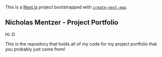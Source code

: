 This is a [Next.js](https://nextjs.org/) project bootstrapped with [`create-next-app`](https://github.com/vercel/next.js/tree/canary/packages/create-next-app).

## Nicholas Mentzer - Project Portfolio

Hi :D

This is the repository that holds all of my code for my project portfolio that you probably just came from!